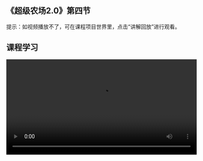 ## 《超级农场2.0》第四节
 
提示：如视频播放不了，可在课程项目世界里，点击“讲解回放”进行观看。

## 课程学习
<video width="100%" controls controlslist="nodownload nofullscreen noremoteplayback" disablePictureInPicture>
  <source src="https://api.keepwork.com/ts-storage/siteFiles/21702/raw#超级农场2.0第四课.webm" type="video/webm" />
  <source src="https://api.keepwork.com/ts-storage/siteFiles/21701/raw#超级农场2.0第四课~1.mp4" type="video/mp4" />
   
  你的浏览器不支持播放
</video>
<style>
video::-webkit-media-controls-fullscreen-button { display: none; } 
</style>

## 字幕

经过前面三节课的学习，相信同学们对于骨骼的操作已经比较熟悉
虫子、小鸡、狐狸的动画也都制作完成
农场里除了有植物、果树等，也有了一些动物
到这里，我们的农场已经比较完善了
那么，你想不想用动画的方式去介绍一下自己的农场呢？

### 步骤一

接下来，就跟着老师继续往下看吧！
我们先来给农场制作一段开场动画
首先，打开场景中提前放置好的电影方块
可以看到，虫子、小鸡、狐狸已经添加到电影方块中了
按下K键，生成第一个关键帧，记录摄影机的初始位置
接着，拖动时间轴来到10秒的位置
通过操控W、A、S、D键可以让摄影机移动
这里，我们按下W键，让摄影机向前推进
推进到合适的位置，按下K键
生成第二个关键帧，记录下摄影机的结束位置
这种镜头由远及近进行拍摄的方式在镜头运动中叫做推
推镜头主要用来突出主体、描写细节等
最后，我们再来添加一段字幕
左下角的属性默认为文字
点击到开始，点击右下角的+号，会弹出一个属性窗口
先输入文字内容
再依次调整一下字体的字号大小、出现位置等属性
点击确定
点击播放按钮，我们来看看效果吧
到这里，一段简单的开场动画就制作好了

### 步骤二

在上一小节中，通过一个推镜头，制作了一段从门口进入农场的动画
这一小节，我们来添加一个旋转镜头，展示一下整个农场吧
打开场景中的电影方块，摄影机的初始位置提前调整好了
按下K键，生成第一个关键帧，记录下摄影机的初始位置
拖动时间轴来到5000毫秒的位置
通过操作W、A、S、D键，将摄影机旋转到合适的位置
按下K键，添加第二个关键帧，记录下摄影机在5000毫秒的状态
摄影机位置调整好后，再来添加一段文字
跟上一小节的方法一样，点击左箭头“到开始”按钮
点击界面右下角的+号，弹出文字属性框
先输入文字内容
然后调整字号大小、位置等属性，点击确定
点击播放看看动画效果吧
到这里，一段展示整个农场的动画就制作好了

### 步骤三

在前面两小节的课程中，我们分别制作了一段动画
可以注意到，场景中我们把两个电影方块放置在一起
想要播放完第一段动画接着播放第二段动画应可以怎么做呢？
十分简单，我们只需要在电影方块的旁边添加一个启动按钮就可以实现了
启动按钮在哪呢？
我们先来打开工具栏
在电影标签下选择按钮
然后，右键放置于电影方块旁边
放置好后，点击按钮
可以看到，动画就开始播放起来了
你也去给自己的农场世界添加一些动画介绍吧！
可以添加多段字幕去介绍自己的农场
可以设置字幕的不同样式，也可以设置多个镜头
完成后记得分享给老师、同学们
也可以回家邀请爸爸妈妈一起来欣赏你的农场世界呢